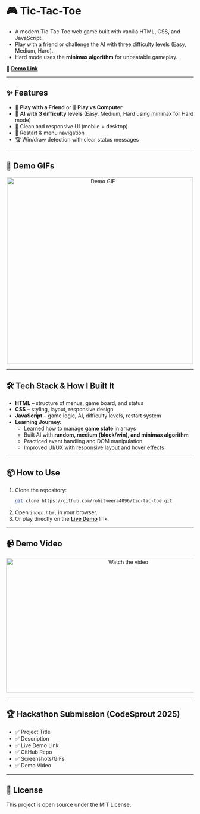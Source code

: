 # 🎮 Tic-Tac-Toe  

   - A modern Tic-Tac-Toe web game built with vanilla HTML, CSS, and JavaScript.  
   - Play with a friend or challenge the AI with three difficulty levels (Easy, Medium, Hard).  
   - Hard mode uses the **minimax algorithm** for unbeatable gameplay.
     

 🔗 **[Demo Link](https://rohitveera4096.github.io/Tic-Tac-Toe-Game/)** 

---

## ✨ Features
- 👫 **Play with a Friend** or 🤖 **Play vs Computer**
- 🧠 **AI with 3 difficulty levels** (Easy, Medium, Hard using minimax for Hard mode)
- 🎨 Clean and responsive UI (mobile + desktop)
- 🔄 Restart & menu navigation
- 🏆 Win/draw detection with clear status messages

---

## 🚀 Demo GIFs

<p align="center">
  <img src="https://github.com/user-attachments/assets/09e21144-1217-42ac-821c-94bb7a7bf74e" alt="Demo GIF" width="500"/>
</p>

---


## 🛠 Tech Stack & How I Built It
- **HTML** – structure of menus, game board, and status
- **CSS** – styling, layout, responsive design
- **JavaScript** – game logic, AI, difficulty levels, restart system
- **Learning Journey:**  
  - Learned how to manage **game state** in arrays  
  - Built AI with **random, medium (block/win), and minimax algorithm**  
  - Practiced event handling and DOM manipulation  
  - Improved UI/UX with responsive layout and hover effects  

---

## 📦 How to Use
1. Clone the repository:
   ```bash
   git clone https://github.com/rohitveera4096/tic-tac-toe.git
   ```
2. Open `index.html` in your browser.
3. Or play directly on the **[Live Demo](https://rohitveera4096.github.io/Tic-Tac-Toe-Game/)** link.

---

## 📹 Demo Video

<p align="center">
  <a href="https://youtu.be/qcRaIvW_Gkg">
    <img src="https://img.youtube.com/vi/qcRaIvW_Gkg/maxresdefault.jpg" alt="Watch the video" width="640" height="360">
  </a>
</p>


---

## 🏆 Hackathon Submission (CodeSprout 2025)
- ✅ Project Title
- ✅ Description
- ✅ Live Demo Link
- ✅ GitHub Repo
- ✅ Screenshots/GIFs
- ✅ Demo Video

---

## 📜 License
This project is open source under the MIT License.  
